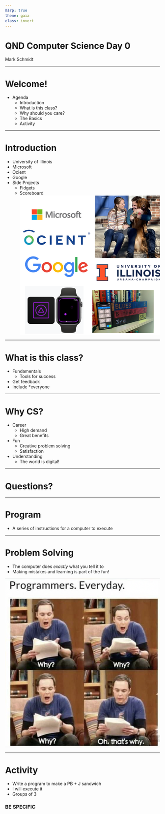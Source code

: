 ```yaml
---
marp: true
theme: gaia
class: invert
---
```


# QND Computer Science Day 0
Mark Schmidt

--- 

# Welcome!

- Agenda
    - Introduction
    - What is this class?
    - Why should you care?
    - The Basics
    - Activity

---

# Introduction

- University of Illinois
- Microsoft
- Ocient
- Google
- Side Projects
    - Fidgets
    - Scoreboard
![bg right w:500](../assets/collage.png)

---

# What is this class?

- Fundamentals
    - Tools for success
- Get feedback
- Include *everyone

<!-- -->
<!-- When I pitched this class, originally it was just for students who wished to learn about CS -->
---

# Why CS?

- Career
    - High demand
    - Great benefits
- Fun
    - Creative problem solving
    - Satisfaction
- Understanding
    - The world is digital!

<!-- -->
<!-- Even if you're not a computer person or a science person, you might find you enjoy the problem solving aspects! -->
<!-- Any questions on what we're doing? -->

---

# Questions?

---

# Program

- A series of instructions for a computer to execute

---

# Problem Solving

- The computer does *exactly* what you tell it to
- Making mistakes and learning is part of the fun!


![bg right w:500](../assets/sheldon.png)

--- 

# Activity

- Write a program to make a PB + J sandwich
- I will execute it
- Groups of 3

### BE SPECIFIC